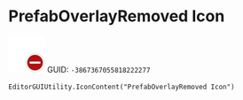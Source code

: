 # PrefabOverlayRemoved Icon
![](/img/PrefabOverlayRemoved%20Icon.png)
GUID: `-3867367055818222277`
```
EditorGUIUtility.IconContent("PrefabOverlayRemoved Icon")
```
